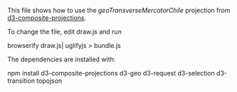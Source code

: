 This file shows how to use the *geoTransverseMercatorChile* projection from [d3-composite-projections](http://rveciana.github.io/d3-composite-projections/).

To change the file, edit draw.js and run

  browserify draw.js| uglifyjs > bundle.js
  
The dependencies are installed with:

  npm install d3-composite-projections d3-geo d3-request d3-selection d3-transition topojson
